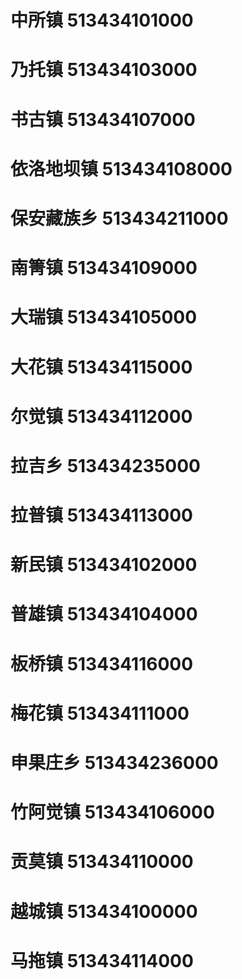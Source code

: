 # 中所镇 513434101000
# 乃托镇 513434103000
# 书古镇 513434107000
# 依洛地坝镇 513434108000
# 保安藏族乡 513434211000
# 南箐镇 513434109000
# 大瑞镇 513434105000
# 大花镇 513434115000
# 尔觉镇 513434112000
# 拉吉乡 513434235000
# 拉普镇 513434113000
# 新民镇 513434102000
# 普雄镇 513434104000
# 板桥镇 513434116000
# 梅花镇 513434111000
# 申果庄乡 513434236000
# 竹阿觉镇 513434106000
# 贡莫镇 513434110000
# 越城镇 513434100000
# 马拖镇 513434114000
